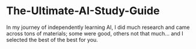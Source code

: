 # The-Ultimate-AI-Study-Guide
In my journey of independently learning AI, I did much research and came across tons of materials; some were good, others not that much... and I selected the best of the best for you. 
